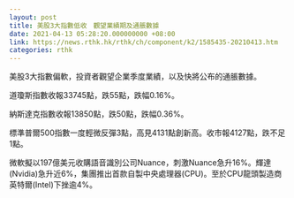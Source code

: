 ```yaml
---
layout: post
title: 美股3大指數低收　觀望業績期及通脹數據
date: 2021-04-13 05:28:20.000000000 +08:00
link: https://news.rthk.hk/rthk/ch/component/k2/1585435-20210413.htm
categories: rthk
---
```


美股3大指數偏軟，投資者觀望企業季度業績，以及快將公布的通脹數據。

道瓊斯指數收報33745點，跌55點，跌幅0.16%。

納斯達克指數收報13850點，跌50點，跌幅0.36%。

標準普爾500指數一度輕微反彈3點，高見4131點創新高。收市報4127點，跌不足1點。

微軟擬以197億美元收購語音識別公司Nuance，刺激Nuance急升16%。輝達(Nvidia)急升近6%，集團推出首款自製中央處理器(CPU)。至於CPU龍頭製造商英特爾(Intel)下挫逾4%。
